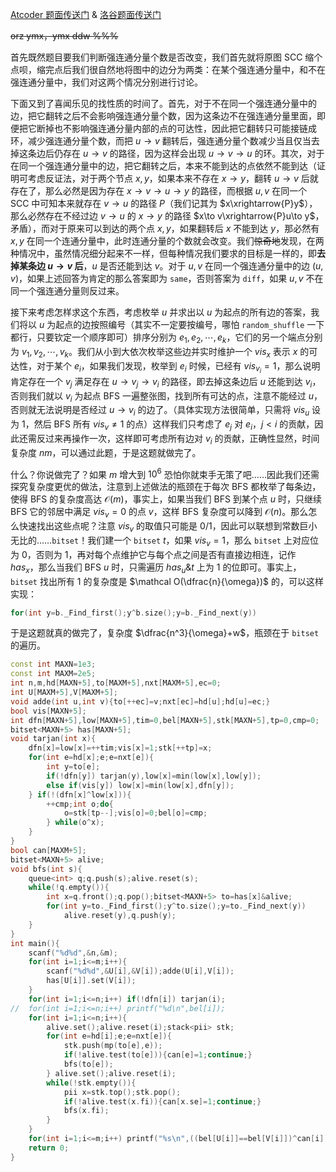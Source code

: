 [Atcoder 题面传送门](https://atcoder.jp/contests/arc092/tasks/arc092_d) & [洛谷题面传送门](https://www.luogu.com.cn/problem/AT3945)

~~orz ymx，ymx ddw %%%~~

首先既然题目要我们判断强连通分量个数是否改变，我们首先就将原图 SCC 缩个点呗，缩完点后我们很自然地将图中的边分为两类：在某个强连通分量中，和不在强连通分量中，我们对这两个情况分别进行讨论。

下面又到了喜闻乐见的找性质的时间了。首先，对于不在同一个强连通分量中的边，把它翻转之后不会影响强连通分量个数，因为这条边不在强连通分量里面，即便把它断掉也不影响强连通分量内部的点的可达性，因此把它翻转只可能接链成环，减少强连通分量个数，而把 $u\to v$ 翻转后，强连通分量个数减少当且仅当去掉这条边后仍存在 $u\to v$ 的路径，因为这样会出现 $u\to v\to u$ 的环。其次，对于在同一个强连通分量中的边，把它翻转之后，本来不能到达的点依然不能到达（证明可考虑反证法，对于两个节点 $x,y$，如果本来不存在 $x\to y$，翻转 $u\to v$ 后就存在了，那么必然是因为存在 $x\to v\to u\to y$ 的路径，而根据 $u,v$ 在同一个 SCC 中可知本来就存在 $v\to u$ 的路径 $P$（我们记其为 $x\xrightarrow{P}y$），那么必然存在不经过边 $v\to u$ 的 $x\to y$ 的路径 $x\to v\xrightarrow{P}u\to y$，矛盾），而对于原来可以到达的两个点 $x,y$，如果翻转后 $x$ 不能到达 $y$，那必然有 $x,y$ 在同一个连通分量中，此时连通分量的个数就会改变。我们~~惊奇地~~发现，在两种情况中，虽然情况细分起来不一样，但每种情况我们要求的目标是一样的，即**去掉某条边 $u\to v$ 后**，$u$ 是否还能到达 $v$。对于 $u,v$ 在同一个强连通分量中的边 $(u,v)$，如果上述回答为肯定的那么答案即为 `same`，否则答案为 `diff`，如果 $u,v$ 不在同一个强连通分量则反过来。

接下来考虑怎样求这个东西，考虑枚举 $u$ 并求出以 $u$ 为起点的所有边的答案，我们将以 $u$ 为起点的边按照编号（其实不一定要按编号，哪怕 `random_shuffle` 一下都行，只要钦定一个顺序即可）排序分别为 $e_1,e_2,\cdots,e_k$，它们的另一个端点分别为 $v_1,v_2,\cdots,v_k$。我们从小到大依次枚举这些边并实时维护一个 $vis_x$ 表示 $x$ 的可达性，对于某个 $e_i$，如果我们发现，枚举到 $e_i$ 时候，已经有 $vis_{v_i}=1$，那么说明肯定存在一个 $v_j$ 满足存在 $u\to v_j\to v_i$ 的路径，即去掉这条边后 $u$ 还能到达 $v_i$，否则我们就以 $v_i$ 为起点 BFS 一遍整张图，找到所有可达的点，注意不能经过 $u$，否则就无法说明是否经过 $u\to v_i$ 的边了。（具体实现方法很简单，只需将 $vis_u$ 设为 $1$，然后 BFS 所有 $vis_v\ne 1$ 的点）这样我们只考虑了 $e_j$ 对 $e_i$，$j<i$ 的贡献，因此还需反过来再操作一次，这样即可考虑所有边对 $v_i$ 的贡献，正确性显然，时间复杂度 $nm$，可以通过此题，于是这题就做完了。

什么？你说做完了？如果 $m$ 增大到 $10^6$ 恐怕你就束手无策了吧……因此我们还需探究复杂度更优的做法，注意到上述做法的瓶颈在于每次 BFS 都枚举了每条边，使得 BFS 的复杂度高达 $\mathcal O(m)$，事实上，如果当我们 BFS 到某个点 $u$ 时，只继续 BFS 它的邻居中满足 $vis_v=0$ 的点 $v$，这样 BFS 复杂度可以降到 $\mathcal O(n)$。那么怎么快速找出这些点呢？注意 $vis_v$ 的取值只可能是 $0/1$，因此可以联想到常数巨小无比的……`bitset`！我们建一个 `bitset` $t$，如果 $vis_v=1$，那么 `bitset` 上对应位为 $0$，否则为 $1$，再对每个点维护它与每个点之间是否有直接边相连，记作 $has_x$，那么当我们 BFS $u$ 时，只需遍历 $has_u\&t$ 上为 $1$ 的位即可。事实上，`bitset` 找出所有 $1$ 的复杂度是 $\mathcal O(\dfrac{n}{\omega})$ 的，可以这样实现：

```cpp
for(int y=b._Find_first();y^b.size();y=b._Find_next(y))
```

于是这题就真的做完了，复杂度 $\dfrac{n^3}{\omega}+w$，瓶颈在于 `bitset` 的遍历。

```cpp
const int MAXN=1e3;
const int MAXM=2e5;
int n,m,hd[MAXN+5],to[MAXM+5],nxt[MAXM+5],ec=0;
int U[MAXM+5],V[MAXM+5];
void adde(int u,int v){to[++ec]=v;nxt[ec]=hd[u];hd[u]=ec;}
bool vis[MAXN+5];
int dfn[MAXN+5],low[MAXN+5],tim=0,bel[MAXN+5],stk[MAXN+5],tp=0,cmp=0;
bitset<MAXN+5> has[MAXN+5];
void tarjan(int x){
	dfn[x]=low[x]=++tim;vis[x]=1;stk[++tp]=x;
	for(int e=hd[x];e;e=nxt[e]){
		int y=to[e];
		if(!dfn[y]) tarjan(y),low[x]=min(low[x],low[y]);
		else if(vis[y]) low[x]=min(low[x],dfn[y]);
	} if(!(dfn[x]^low[x])){
		++cmp;int o;do{
			o=stk[tp--];vis[o]=0;bel[o]=cmp;
		} while(o^x);
	}
}
bool can[MAXM+5];
bitset<MAXN+5> alive;
void bfs(int s){
	queue<int> q;q.push(s);alive.reset(s);
	while(!q.empty()){
		int x=q.front();q.pop();bitset<MAXN+5> to=has[x]&alive;
		for(int y=to._Find_first();y^to.size();y=to._Find_next(y))
			alive.reset(y),q.push(y);
	}
}
int main(){
	scanf("%d%d",&n,&m);
	for(int i=1;i<=m;i++){
		scanf("%d%d",&U[i],&V[i]);adde(U[i],V[i]);
		has[U[i]].set(V[i]);
	}
	for(int i=1;i<=n;i++) if(!dfn[i]) tarjan(i);
//	for(int i=1;i<=n;i++) printf("%d\n",bel[i]);
	for(int i=1;i<=n;i++){
		alive.set();alive.reset(i);stack<pii> stk;
		for(int e=hd[i];e;e=nxt[e]){
			stk.push(mp(to[e],e));
			if(!alive.test(to[e])){can[e]=1;continue;}
			bfs(to[e]);
		} alive.set();alive.reset(i);
		while(!stk.empty()){
			pii x=stk.top();stk.pop();
			if(!alive.test(x.fi)){can[x.se]=1;continue;}
			bfs(x.fi);
		}
	}
	for(int i=1;i<=m;i++) printf("%s\n",((bel[U[i]]==bel[V[i]])^can[i])?"diff":"same");
	return 0;
}
```

